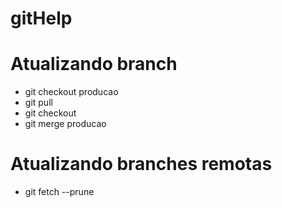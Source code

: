 # gitHelp

# Atualizando branch
* git checkout producao
* git pull
* git checkout
* git merge producao

# Atualizando branches remotas
* git fetch --prune

# 
